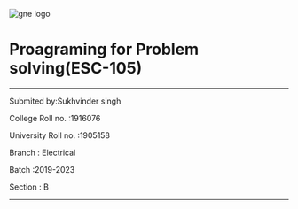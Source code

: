 ![gne logo](https://www.google.com/imgres?imgurl=https%3A%2F%2Fwww.gndec.ac.in%2Fsites%2Fdefault%2Flogo.png&imgrefurl=https%3A%2F%2Fwww.gndec.ac.in%2F&tbnid=rfOiigL2nQKRjM&vet=12ahUKEwjt4s7uipfoAhUC8DgGHTVfCegQMygAegUIARDiAQ..i&docid=RjliQMe9IIfCQM&w=1224&h=200&q=gne%20college%20logo&ved=2ahUKEwjt4s7uipfoAhUC8DgGHTVfCegQMygAegUIARDiAQ)
# Proagraming for Problem solving(ESC-105) 

----- 

Submited by:Sukhvinder singh

College Roll no. :1916076

University Roll no. :1905158

Branch : Electrical    

Batch :2019-2023

Section : B

------
